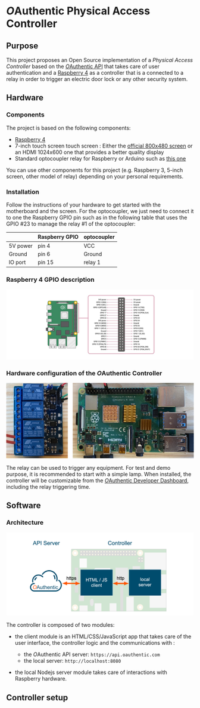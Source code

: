 # *O*Authentic Physical Access Controller

## Purpose 

This project proposes an Open Source implementation of a *Physical Access Controller* based on the [*O*Authentic API](https://oauthentic.com/en/api.html) that takes care of user authentication and a [Raspberry 4](https://www.raspberrypi.org/products/raspberry-pi-4-model-b/) as a controller that is a connected to a relay in order to trigger an electric door lock or any other security system.

## Hardware

### Components

The project is based on the following components:

- [Raspberry 4](https://www.raspberrypi.org/products/raspberry-pi-4-model-b/)
- 7-inch touch screen touch screen : Either the [official 800x480 screen](https://www.amazon.fr/Raspberry-Pi-2473872-Display-Schermo/dp/B014WKCFR4/) or an HDMI 1024x600 one that provides a better quality display
- Standard optocoupler relay for Raspberry or Arduino such as [this one](https://www.amazon.fr/Elegoo-Optocoupleur-%EF%BC%94-Channel-Arduino-Raspberry/dp/B06XKST8XC/)
  
You can use other components for this project (e.g. Raspberry 3, 5-inch screen, other model of relay) depending on your personal requirements. 
  

### Installation

Follow the instructions of your hardware to get started with the motherboard and the screen. For the optocoupler, we just need to connect it to one the Raspberry GPIO pin such as in the following table that uses the GPIO #23 to manage the relay #1  of the optocoupler:

| | Raspberry GPIO | optocoupler |
| -- | -- | -- |
| 5V power | pin 4 | VCC |
| Ground | pin 6 | Ground |
| IO port | pin 15 | relay 1 |

### Raspberry 4 GPIO description 

![GPIO](img/GPIO.jpg)

### Hardware configuration of the *O*Authentic Controller
 
![Hardware configuration](img/rasprelay.jpg)

The relay can be used to trigger any equipment. For test and demo purpose, it is recommended to start with a simple lamp. When installed, the controller will be customizable from the [*O*Authentic Developer Dashboard](https://oauthentic.com/app/), including the relay triggering time.

## Software

### Architecture

![Software Architecture](img/controller-archi.png)

The controller is composed of two modules:

- the client module is an HTML/CSS/JavaScript app that takes care of the user interface, the controller logic and the communications with :
	- the *O*Authentic API server: `https://api.oauthentic.com`
	- the local server: `http://localhost:8080`

- the local Nodejs server module takes care of interactions with Raspberry hardware. 



## Controller setup
